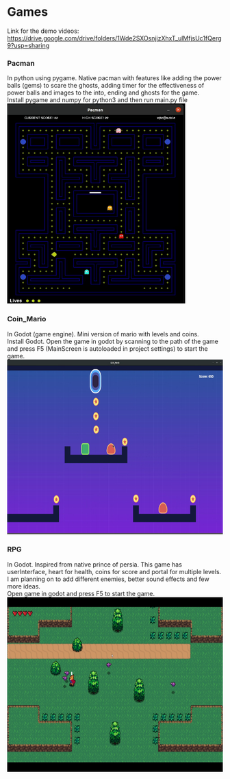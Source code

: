 # Games
Link for the demo videos: https://drive.google.com/drive/folders/1Wde2SXOsnjizXhxT_ulMfjsUc1fQerg9?usp=sharing

### Pacman
In python using pygame. Native pacman with features like adding the power balls (gems) to scare the ghosts, adding timer for the effectiveness of power balls and images to the into, ending and ghosts for the game.
<br/>Install pygame and numpy for python3 and then run main.py file
<br/><img src="https://github.com/vjacIIT/Games/blob/main/Pacman/Pacman_demo.png" width="416" height="467">

### Coin_Mario
In Godot (game engine). Mini version of mario with levels and coins.
<br/>Install Godot. Open the game in godot by scanning to the path of the game and press F5 (MainScreen is autoloaded in project settings) to start the game.
<br/><img src="https://github.com/vjacIIT/Games/blob/main/Coin_Mario/Coin_Mario.png" width="760" height="408">

### RPG
In Godot. Inspired from native prince of persia. This game has userInterface, heart for health, coins for score and portal for multiple levels. I am planning on to add different enemies, better sound effects and few more ideas.
<br/>Open game in godot and press F5 to start the game.
<br/><img src="https://github.com/vjacIIT/Games/blob/main/RPG/RPG_demo.png" width="760" height="408">
